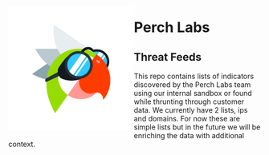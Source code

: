 
<img align="left" src="https://github.com/PerchSecurity/PerchLabs/blob/main/science_perchy.png" width="250"><h1> Perch Labs </h1>
<h2> Threat Feeds </h2>
This repo contains lists of indicators discovered by the Perch Labs team using our internal sandbox or found while thrunting through customer data.  We currently have 2 lists, ips and domains.  For now these are simple lists but in the future we will be enriching the data with additional context.
